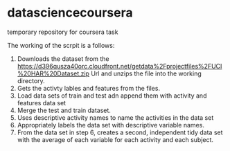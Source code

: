 # datasciencecoursera
temporary repository for coursera task

The working of the scrpit is a follows:

1. Downloads the dataset from the https://d396qusza40orc.cloudfront.net/getdata%2Fprojectfiles%2FUCI%20HAR%20Dataset.zip Url and unzips the file into the working directory.
2. Gets the activty lables and features from the files.
3. Load data sets of train and test adn append them with activity and  features data set
4. Merge the test and train dataset.
5. Uses descriptive activity names to name the activities in the data set
6. Appropriately labels the data set with descriptive variable names.
7. From the data set in step 6, creates a second, independent tidy data set with the average of each variable for each activity and each subject.

